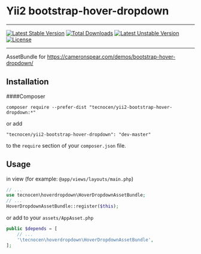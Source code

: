 # Yii2 bootstrap-hover-dropdown
***
[![Latest Stable Version](https://poser.pugx.org/tecnocen/yii2-bootstrap-hover-dropdown/v/stable)](https://packagist.org/packages/tecnocen/yii2-bootstrap-hover-dropdown)
[![Total Downloads](https://poser.pugx.org/tecnocen/yii2-bootstrap-hover-dropdown/downloads)](https://packagist.org/packages/tecnocen/yii2-bootstrap-hover-dropdown)
[![Latest Unstable Version](https://poser.pugx.org/tecnocen/yii2-bootstrap-hover-dropdown/v/unstable)](https://packagist.org/packages/tecnocen/yii2-bootstrap-hover-dropdown)
[![License](https://poser.pugx.org/tecnocen/yii2-bootstrap-hover-dropdown/license)](https://packagist.org/packages/tecnocen/yii2-bootstrap-hover-dropdown)

***

AssetBundle for https://cameronspear.com/demos/bootstrap-hover-dropdown/

## Installation

####Composer

```
composer require --prefer-dist "tecnocen/yii2-bootstrap-hover-dropdown:*"
```

or add

```
"tecnocen/yii2-bootstrap-hover-dropdown": "dev-master"
```

to the ```require``` section of your `composer.json` file.

## Usage

in view (for example: ```@app/views/layouts/main.php```)

```php
// ...
use tecnocen\hoverdropdown\HoverDropdownAssetBundle;
// ...
HoverDropdownAssetBundle::register($this);
```

or add to your ```assets/AppAsset.php```

```php
public $depends = [
    // ...
    '\tecnocen\hoverdropdown\HoverDropdownAssetBundle',
];
```
